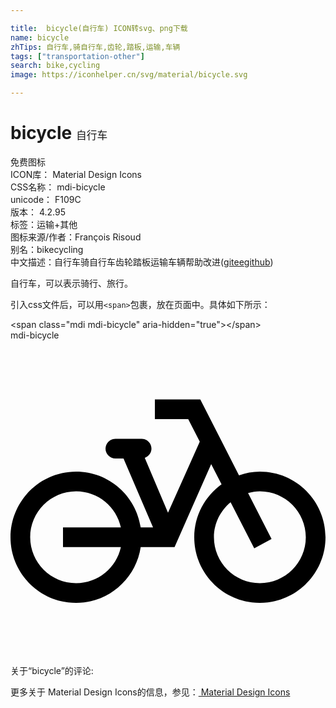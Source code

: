 ```yaml
---

title:  bicycle(自行车) ICON转svg、png下载
name: bicycle
zhTips: 自行车,骑自行车,齿轮,踏板,运输,车辆
tags: ["transportation-other"]
search: bike,cycling
image: https://iconhelper.cn/svg/material/bicycle.svg

---
```


# bicycle  <small style="font-size: 60%;font-weight: 100">自行车</small>


<div class="detail-page">
<p>
<span><span class="badge-success badge">免费图标</span> </span>
<br/>
<span>
ICON库：
<span class="badge-secondary badge">Material Design Icons</span> 
</span>
<br/>
<span>
CSS名称：
<span class="badge-secondary badge">mdi-bicycle</span> 
</span>
<br/>
<span>
unicode：
<span class="badge-secondary badge">F109C</span> 
<copy-btn content='F109C' btn-title=""></copy-btn>
<copy-btn :content='String.fromCodePoint(parseInt("F109C", 16))' btn-title="复制U"></copy-btn>
</span>
<br/>
<span>
版本：
<span class="badge-secondary badge">4.2.95</span> 
</span><br/><span>标签：<span class="badge-light badge"><router-link to="/tags/transportation-other.html">运输+其他</router-link></span></span>
<br/>
<span>图标来源/作者：<span class="badge-light badge">François Risoud</span></span> 
<br/>
<span>别名：<span class="badge-light badge">bike</span><span class="badge-light badge">cycling</span></span><br/><span class="zh-detail">中文描述：<span class="badge-primary badge">自行车</span><span class="badge-primary badge">骑自行车</span><span class="badge-primary badge">齿轮</span><span class="badge-primary badge">踏板</span><span class="badge-primary badge">运输</span><span class="badge-primary badge">车辆</span><span class="help-link"><span>帮助改进</span>(<a href="https://gitee.com/liuwave/icon-helper/edit/master/json/material/bicycle.json" target="_blank" rel="noopener noreferrer">gitee</a><a href="https://github.com/liuwave/icon-helper/edit/master/json/material/bicycle.json" target="_blank" rel="noopener noreferrer">github</a></span>)</span><br/>
</p>
</div><div class="description description alert alert-light">自行车，可以表示骑行、旅行。</div>
<div class="alert alert-dark">
  <i class="mdi mdi-bicycle mdi-48px"></i>
  <i class="mdi mdi-bicycle mdi-36px"></i>
  <i class="mdi mdi-bicycle mdi-24px"></i>
  <i class="mdi mdi-bicycle mdi-18px"></i>
</div>
<div>
  <p>引入css文件后，可以用<code>&lt;span&gt;</code>包裹，放在页面中。具体如下所示：    
  </p>
  <div class="alert alert-primary" style="font-size: 14px">
    &lt;span class="mdi mdi-bicycle" aria-hidden="true"&gt;&lt;/span&gt;
    <copy-btn content='<span class="mdi mdi-bicycle" aria-hidden="true"></span>'></copy-btn>
  </div>
  <div class="alert alert-secondary">
    <i class="mdi mdi-bicycle"
    style="font-size: 24px"
    aria-hidden="true"></i> mdi-bicycle
    <copy-btn content="mdi-bicycle" btn-title="复制图标名称"></copy-btn>
  </div>
</div>
<div id="svg" class="svg-wrap">
<svg xmlns="http://www.w3.org/2000/svg" viewBox="0 0 24 24"><path d="M19 10C18.44 10 17.91 10.11 17.41 10.28L14.46 4.5H11V6H13.54L14.42 7.72L12 13.13L10.23 8.95C10.5 8.85 10.74 8.58 10.74 8.25C10.74 7.84 10.41 7.5 10 7.5H8C7.58 7.5 7.24 7.84 7.24 8.25S7.58 9 8 9H8.61L10.86 14.25H9.92C9.56 11.85 7.5 10 5 10C2.24 10 0 12.24 0 15S2.24 20 5 20C7.5 20 9.56 18.15 9.92 15.75H12.5L15.29 9.43L16.08 10.96C14.82 11.87 14 13.34 14 15C14 17.76 16.24 20 19 20S24 17.76 24 15 21.76 10 19 10M5 18.5C3.07 18.5 1.5 16.93 1.5 15S3.07 11.5 5 11.5C6.67 11.5 8.07 12.68 8.41 14.25H4V15.75H8.41C8.07 17.32 6.67 18.5 5 18.5M19 18.5C17.07 18.5 15.5 16.93 15.5 15C15.5 13.92 16 12.97 16.77 12.33L18.57 15.85L19.89 15.13L18.1 11.63C18.39 11.56 18.69 11.5 19 11.5C20.93 11.5 22.5 13.07 22.5 15S20.93 18.5 19 18.5Z" /></svg>
</div>
<detail full-name='mdi-bicycle'></detail>
<div>
<p>关于“bicycle”的评论:</p>
</div>
<Vssue title="关于“bicycle”的评论" ></Vssue>    
<div><p>更多关于 Material Design Icons的信息，参见：<a target="_blank" href="https://iconhelper.cn/material.html"> Material Design Icons</a>
</p></div>
